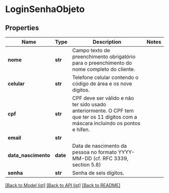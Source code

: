 # LoginSenhaObjeto

## Properties
Name | Type | Description | Notes
------------ | ------------- | ------------- | -------------
**nome** | **str** | Campo texto de preenchimento obrigatório para o preenchimento do nome completo do cliente. | 
**celular** | **str** | Telefone celular contendo o código de área e os nove digitos. | 
**cpf** | **str** | CPF deve ser válido e não ter sido usado anteriormente. O CPF tem que ter os 11 dígitos com a máscara incluindo os pontos e hífen. | 
**email** | **str** |  | 
**data_nascimento** | **date** | Data de nascimento da pessoa no formato YYYY-MM-DD (cf. RFC 3339, section 5.8) | 
**senha** | **str** | Senha de seis dígitos. | 

[[Back to Model list]](../README.md#documentation-for-models) [[Back to API list]](../README.md#documentation-for-api-endpoints) [[Back to README]](../README.md)


